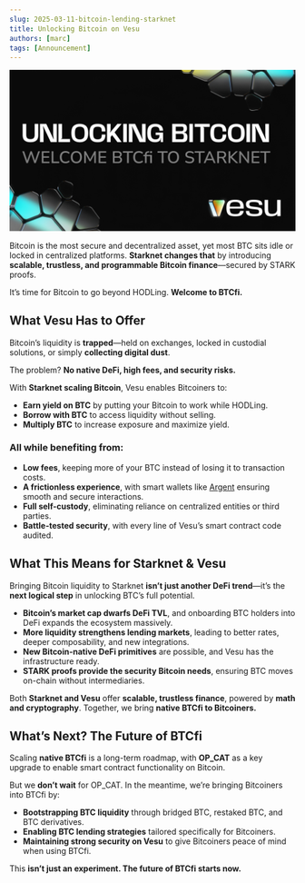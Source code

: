 ```yaml
---
slug: 2025-03-11-bitcoin-lending-starknet
title: Unlocking Bitcoin on Vesu
authors: [marc]
tags: [Announcement]
---
```


![Welcome BTCfi to Vesu](unlock-bitcoin-on-vesu.png)

Bitcoin is the most secure and decentralized asset, yet most BTC sits idle or locked in centralized platforms. **Starknet changes that** by introducing **scalable, trustless, and programmable Bitcoin finance**—secured by STARK proofs.  

It’s time for Bitcoin to go beyond HODLing. **Welcome to BTCfi.**  

## What Vesu Has to Offer  

Bitcoin’s liquidity is **trapped**—held on exchanges, locked in custodial solutions, or simply **collecting digital dust**.  

The problem? **No native DeFi, high fees, and security risks.**  

With **Starknet scaling Bitcoin**, Vesu enables Bitcoiners to:  

- **Earn yield on BTC** by putting your Bitcoin to work while HODLing.  
- **Borrow with BTC** to access liquidity without selling.  
- **Multiply BTC** to increase exposure and maximize yield.  

### All while benefiting from:  

- **Low fees**, keeping more of your BTC instead of losing it to transaction costs.  
- **A frictionless experience**, with smart wallets like [Argent](https://www.argent.xyz/) ensuring smooth and secure interactions.  
- **Full self-custody**, eliminating reliance on centralized entities or third parties.  
- **Battle-tested security**, with every line of Vesu’s smart contract code audited.  

## What This Means for Starknet & Vesu  

Bringing Bitcoin liquidity to Starknet **isn’t just another DeFi trend**—it’s the **next logical step** in unlocking BTC’s full potential.  

- **Bitcoin’s market cap dwarfs DeFi TVL**, and onboarding BTC holders into DeFi expands the ecosystem massively.  
- **More liquidity strengthens lending markets**, leading to better rates, deeper composability, and new integrations.  
- **New Bitcoin-native DeFi primitives** are possible, and Vesu has the infrastructure ready.  
- **STARK proofs provide the security Bitcoin needs**, ensuring BTC moves on-chain without intermediaries.   

Both **Starknet and Vesu** offer **scalable, trustless finance**, powered by **math and cryptography**. Together, we bring **native BTCfi to Bitcoiners.**  

## What’s Next? The Future of BTCfi  

Scaling **native BTCfi** is a long-term roadmap, with **OP_CAT** as a key upgrade to enable smart contract functionality on Bitcoin.  

But we **don’t wait** for OP_CAT. In the meantime, we’re bringing Bitcoiners into BTCfi by:  

- **Bootstrapping BTC liquidity** through bridged BTC, restaked BTC, and BTC derivatives.  
- **Enabling BTC lending strategies** tailored specifically for Bitcoiners.  
- **Maintaining strong security on Vesu** to give Bitcoiners peace of mind when using BTCfi.  

This **isn’t just an experiment. The future of BTCfi starts now.**  